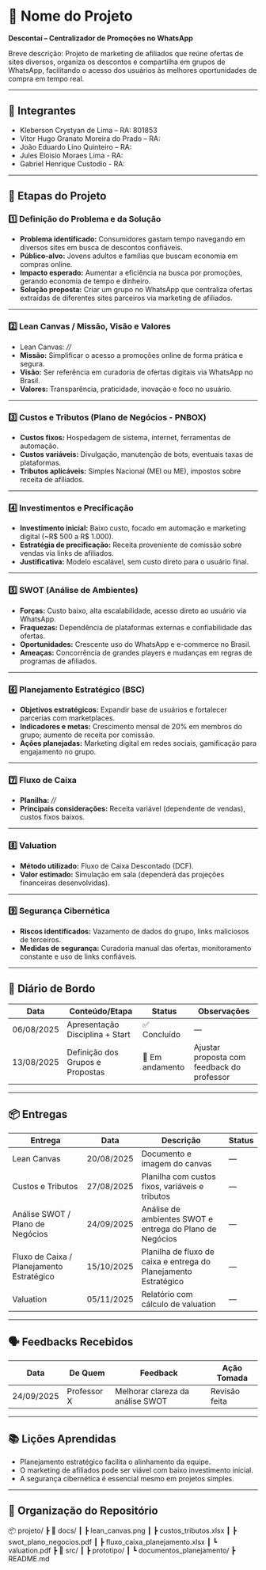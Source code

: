 # 📌 Nome do Projeto  
**Descontaí – Centralizador de Promoções no WhatsApp**  

Breve descrição: Projeto de marketing de afiliados que reúne ofertas de sites diversos, organiza os descontos e compartilha em grupos de WhatsApp, facilitando o acesso dos usuários às melhores oportunidades de compra em tempo real.  

---

## 👥 Integrantes  
- Kleberson Crystyan de Lima – RA: 801853  
- Vitor Hugo Granato Moreira do Prado – RA: 
- João Eduardo Lino Quinteiro – RA:
- Jules Eloisio Moraes Lima - RA:
- Gabriel Henrique Custodio - RA: 

---

## 🧭 Etapas do Projeto  

### 1️⃣ Definição do Problema e da Solução  
- **Problema identificado:** Consumidores gastam tempo navegando em diversos sites em busca de descontos confiáveis.  
- **Público-alvo:** Jovens adultos e famílias que buscam economia em compras online.  
- **Impacto esperado:** Aumentar a eficiência na busca por promoções, gerando economia de tempo e dinheiro.  
- **Solução proposta:** Criar um grupo no WhatsApp que centraliza ofertas extraídas de diferentes sites parceiros via marketing de afiliados.  

---

### 2️⃣ Lean Canvas / Missão, Visão e Valores  
- Lean Canvas: *//*  
- **Missão:** Simplificar o acesso a promoções online de forma prática e segura.  
- **Visão:** Ser referência em curadoria de ofertas digitais via WhatsApp no Brasil.  
- **Valores:** Transparência, praticidade, inovação e foco no usuário.  

---

### 3️⃣ Custos e Tributos (Plano de Negócios - PNBOX)  
- **Custos fixos:** Hospedagem de sistema, internet, ferramentas de automação.  
- **Custos variáveis:** Divulgação, manutenção de bots, eventuais taxas de plataformas.  
- **Tributos aplicáveis:** Simples Nacional (MEI ou ME), impostos sobre receita de afiliados.  

---

### 4️⃣ Investimentos e Precificação  
- **Investimento inicial:** Baixo custo, focado em automação e marketing digital (~R$ 500 a R$ 1.000).  
- **Estratégia de precificação:** Receita proveniente de comissão sobre vendas via links de afiliados.  
- **Justificativa:** Modelo escalável, sem custo direto para o usuário final.  

---

### 5️⃣ SWOT (Análise de Ambientes)  
- **Forças:** Custo baixo, alta escalabilidade, acesso direto ao usuário via WhatsApp.  
- **Fraquezas:** Dependência de plataformas externas e confiabilidade das ofertas.  
- **Oportunidades:** Crescente uso do WhatsApp e e-commerce no Brasil.  
- **Ameaças:** Concorrência de grandes players e mudanças em regras de programas de afiliados.  

---

### 6️⃣ Planejamento Estratégico (BSC)  
- **Objetivos estratégicos:** Expandir base de usuários e fortalecer parcerias com marketplaces.  
- **Indicadores e metas:** Crescimento mensal de 20% em membros do grupo; aumento de receita por comissão.  
- **Ações planejadas:** Marketing digital em redes sociais, gamificação para engajamento no grupo.  

---

### 7️⃣ Fluxo de Caixa  
- **Planilha:** *//*  
- **Principais considerações:** Receita variável (dependente de vendas), custos fixos baixos.  

---

### 8️⃣ Valuation  
- **Método utilizado:** Fluxo de Caixa Descontado (DCF).  
- **Valor estimado:** Simulação em sala (dependerá das projeções financeiras desenvolvidas).  

---

### 9️⃣ Segurança Cibernética  
- **Riscos identificados:** Vazamento de dados do grupo, links maliciosos de terceiros.  
- **Medidas de segurança:** Curadoria manual das ofertas, monitoramento constante e uso de links confiáveis.  

---

## 📅 Diário de Bordo  

| Data       | Conteúdo/Etapa                     | Status     | Observações |
|------------|------------------------------------|------------|-------------|
| 06/08/2025 | Apresentação Disciplina + Start    | ✅ Concluído | — |
| 13/08/2025 | Definição dos Grupos e Propostas   | 🚧 Em andamento | Ajustar proposta com feedback do professor |

---

## 📦 Entregas  

| Entrega                                | Data       | Descrição                                                         | Status |
|----------------------------------------|------------|-------------------------------------------------------------------|--------|
| Lean Canvas                            | 20/08/2025 | Documento e imagem do canvas                                      | —      |
| Custos e Tributos                      | 27/08/2025 | Planilha com custos fixos, variáveis e tributos                   | —      |
| Análise SWOT / Plano de Negócios       | 24/09/2025 | Análise de ambientes SWOT e entrega do Plano de Negócios          | —      |
| Fluxo de Caixa / Planejamento Estratégico | 15/10/2025 | Planilha de fluxo de caixa e entrega do Planejamento Estratégico  | —      |
| Valuation                              | 05/11/2025 | Relatório com cálculo de valuation                                | —      |

---

## 🗣️ Feedbacks Recebidos  

| Data       | De Quem     | Feedback                                                        | Ação Tomada |
|------------|-------------|----------------------------------------------------------------|-------------|
| 24/09/2025 | Professor X | Melhorar clareza da análise SWOT                                | Revisão feita |

---

## 📚 Lições Aprendidas  
- Planejamento estratégico facilita o alinhamento da equipe.  
- O marketing de afiliados pode ser viável com baixo investimento inicial.  
- A segurança cibernética é essencial mesmo em projetos simples.  

---

## 📁 Organização do Repositório

📦 projeto/
 ┣ 📂 docs/
 ┃ ┣ lean_canvas.png
 ┃ ┣ custos_tributos.xlsx
 ┃ ┣ swot_plano_negocios.pdf
 ┃ ┣ fluxo_caixa_planejamento.xlsx
 ┃ ┗ valuation.pdf
 ┣ 📂 src/
 ┃ ┣ prototipo/
 ┃ ┗ documentos_planejamento/
 ┣ README.md


